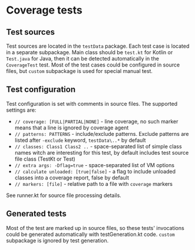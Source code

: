 # Coverage tests

## Test sources
Test sources are located in the `testData` package. Each test case is located in a 
separate subpackage. Main class should be `test.kt` for Kotlin or `Test.java` for Java, then it can be detected automatically in the `CoverageTest` test.
Most of the test cases could be configured in source files, but `custom` subpackage is used for special manual test.

## Test configuration
Test configuration is set with comments in source files. The supported settings are:
* `// coverage: [FULL|PARTIAL|NONE]` - line coverage, no such marker means that a line is ignored by coverage agent
* `// patterns: PATTERNS` - include/exclude patterns. Exclude patterns are listed after `-exclude` keyword, `testData\..*` by default
* `// classes: Class1 Class2 ..` - space-separated list of simple class names witch are interesting for this test, by default includes test source file class (TestKt or Test)
* `// extra args: -Dflag=true` - space-separated list of VM options
* `// calculate unloaded: [true|false]` - a flag to include unloaded classes into a coverage report, false by default
* `// markers: [file]` - relative path to a file with `coverage` markers

See runner.kt for source file processing details.

## Generated tests
Most of the test are marked up in source files, so these tests' invocations could be generated automatically with testGeneration.kt code. 
`custom` subpackage is ignored by test generation.

